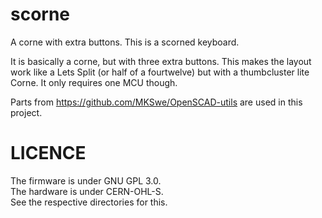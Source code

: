 # scorne
A corne with extra buttons. This is a scorned keyboard.

It is basically a corne, but with three extra buttons. This makes the layout work like a Lets Split (or half of a fourtwelve) but with a thumbcluster lite Corne. It only requires one MCU though.

Parts from https://github.com/MKSwe/OpenSCAD-utils are used in this project.

# LICENCE
The firmware is under GNU GPL 3.0.  
The hardware is under CERN-OHL-S.  
See the respective directories for this.
